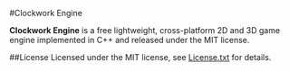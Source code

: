 #Clockwork Engine

**Clockwork Engine** is a free lightweight, cross-platform 2D and 3D game engine implemented in C++ and released under the MIT license.


##License
Licensed under the MIT license, see [License.txt](https://github.com/ClockworkEngine/Clockwork/blob/master/License.txt) for details.

